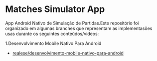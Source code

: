 # Matches Simulator App

App Android Nativo de Simulação de Partidas.Este repositório foi organizado em algumas branches que representam as implementasões usas durante os seguintes conteúdos/videos:

1.Desenvolvimento Mobile Nativo Para Android
- [realese/desenvolvimento-mobile-nativo-para-android](https://github.com/Ronaldoestudante/matches-simulator-app/tree/release/desenvolvimento-mobile-nativo-para-android)
